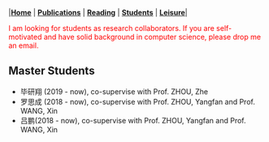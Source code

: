 |[<b>Home</b>](https://hxuhack.github.io/) | [<b>Publications</b>](../publication/list) | [<b>Reading</b>](../reading/list) | [<b>Students</b>](../students/list) | [<b>Leisure</b>](../leisure/list)|

<span style="color: red"> I am looking for students as research collaborators. If you are self-motivated and have solid background in computer science, please drop me an email. </span>

## Master Students
- 毕研翔 (2019 - now), co-supervise with Prof. ZHOU, Zhe
- 罗思成 (2018 - now), co-supervise with Prof. ZHOU, Yangfan and Prof. WANG, Xin
- 吕鹏(2018 - now), co-supervise with Prof. ZHOU, Yangfan and Prof. WANG, Xin
